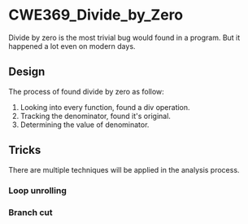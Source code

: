 # CWE369_Divide_by_Zero

Divide by zero is the most trivial bug would found in a program. But it happened a lot even on modern days.

## Design

The process of found divide by zero as follow:

1. Looking into every function, found a div operation.
2. Tracking the denominator, found it's original.
3. Determining the value of denominator.

## Tricks

There are multiple techniques will be applied in the analysis process.

### Loop unrolling

### Branch cut
